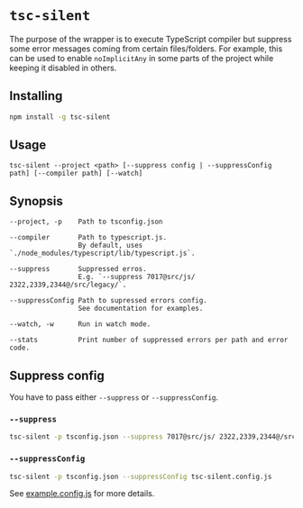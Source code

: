 # `tsc-silent`

The purpose of the wrapper is to execute TypeScript compiler but suppress some error messages
coming from certain files/folders. For example, this can be used to enable `noImplicitAny` in
some parts of the project while keeping it disabled in others.

## Installing

```bash
npm install -g tsc-silent
```

## Usage

```
tsc-silent --project <path> [--suppress config | --suppressConfig path] [--compiler path] [--watch]
```

## Synopsis

```
--project, -p    Path to tsconfig.json

--compiler       Path to typescript.js.
                 By default, uses `./node_modules/typescript/lib/typescript.js`.

--suppress       Suppressed erros.
                 E.g. `--suppress 7017@src/js/ 2322,2339,2344@/src/legacy/`.

--suppressConfig Path to supressed errors config.
                 See documentation for examples.

--watch, -w      Run in watch mode.

--stats          Print number of suppressed errors per path and error code.
```

## Suppress config

You have to pass either `--suppress` or `--suppressConfig`.

### `--suppress`

```bash
tsc-silent -p tsconfig.json --suppress 7017@src/js/ 2322,2339,2344@/src/legacy/
```

### `--suppressConfig`

```bash
tsc-silent -p tsconfig.json --suppressConfig tsc-silent.config.js
```

See [example.config.js](./example.config.js) for more details.
